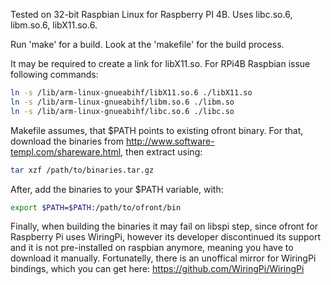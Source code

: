 Tested on 32-bit Raspbian Linux for Raspberry PI 4B.
Uses libc.so.6, libm.so.6, libX11.so.6.

Run 'make' for a build.
Look at the 'makefile' for the build process.

It may be required to create a link for libX11.so. For RPi4B Raspbian issue following commands:
```bash
ln -s /lib/arm-linux-gnueabihf/libX11.so.6 ./libX11.so
ln -s /lib/arm-linux-gnueabihf/libm.so.6 ./libm.so
ln -s /lib/arm-linux-gnueabihf/libc.so.6 ./libc.so
```

Makefile assumes, that $PATH points to existing ofront binary. For that, download the binaries from http://www.software-templ.com/shareware.html, then extract using:
```bash
tar xzf /path/to/binaries.tar.gz
```
After, add the binaries to your $PATH variable, with:
```bash
export $PATH=$PATH:/path/to/ofront/bin
```

Finally, when building the binaries it may fail on libspi step, since ofront for Raspberry Pi uses WiringPi, however its developer discontinued its support and it is not pre-installed on raspbian anymore, meaning you have to download it manually. Fortunatelly, there is an unoffical mirror for WiringPi bindings, which you can get here: https://github.com/WiringPi/WiringPi
